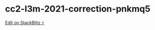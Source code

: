 # cc2-l3m-2021-correction-pnkmq5

[Edit on StackBlitz ⚡️](https://stackblitz.com/edit/cc2-l3m-2021-correction-pnkmq5)